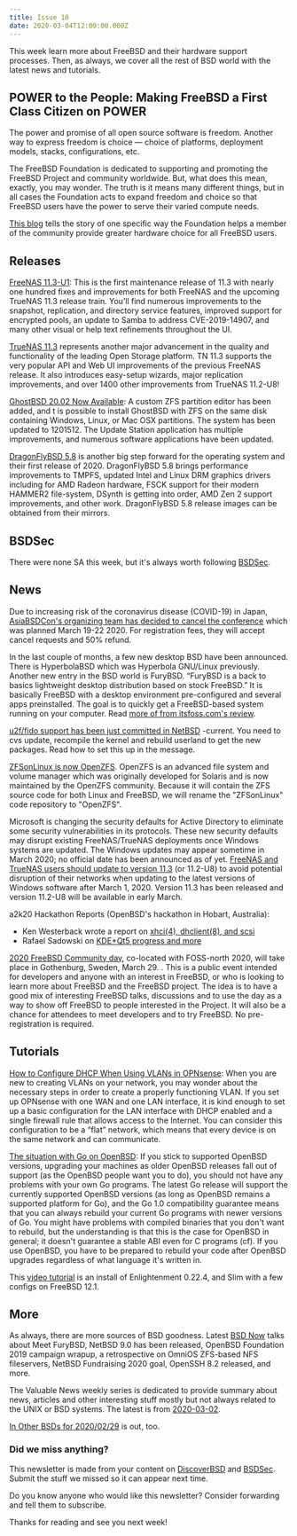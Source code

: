 ```yaml
---
title: Issue 10
date: 2020-03-04T12:00:00.000Z
---
```


 This week learn more about FreeBSD and their hardware support processes. Then, as always, we cover all the rest of BSD world with the latest news and tutorials.

<!-- more -->

## POWER to the People: Making FreeBSD a First Class Citizen on POWER

The power and promise of all open source software is freedom. Another way to express freedom is choice — choice of platforms, deployment models, stacks, configurations, etc.

The FreeBSD Foundation is dedicated to supporting and promoting the FreeBSD Project and community worldwide. But, what does this mean, exactly, you may wonder. The truth is it means many different things, but in all cases the Foundation acts to expand freedom and choice so that FreeBSD users have the power to serve their varied compute needs.

[This blog](https://www.freebsdfoundation.org/blog/power-to-the-people-making-freebsd-a-first-class-citizen-on-power/?utm_source=bsdweekly) tells the story of one specific way the Foundation helps a member of the community provide greater hardware choice for all FreeBSD users.

## Releases

[FreeNAS 11.3-U1](https://www.ixsystems.com/blog/library/freenas-11-3-u1/?utm_source=bsdweekly): This is the first maintenance release of 11.3 with nearly one hundred fixes and improvements for both FreeNAS and the upcoming TrueNAS 11.3 release train. You’ll find numerous improvements to the snapshot, replication, and directory service features, improved support for encrypted pools, an update to Samba to address CVE-2019-14907, and many other visual or help text refinements throughout the UI.

[TrueNAS 11.3](https://www.ixsystems.com/blog/library/truenas-11-3-rc1/?utm_source=bsdweekly) represents another major advancement in the quality and functionality of the leading Open Storage platform. TN 11.3 supports the very popular API and Web UI improvements of the previous FreeNAS release. It also introduces easy-setup wizards, major replication improvements, and over 1400 other improvements from TrueNAS 11.2-U8!

[GhostBSD 20.02 Now Available](http://ghostbsd.org/20.02_release_announcement?utm_source=bsdweekly): A custom ZFS partition editor has been added, and t is possible to install GhostBSD with ZFS on the same disk containing Windows, Linux, or Mac OSX partitions. The system has been updated to 1201512. The Update Station application has multiple improvements, and numerous software applications have been updated.

[DragonFlyBSD 5.8](https://www.phoronix.com/scan.php?page=news_item&px=DragonFlyBSD-5.8-Released&utm_source=bsdweekly) is another big step forward for the operating system and their first release of 2020. DragonFlyBSD 5.8 brings performance improvements to TMPFS, updated Intel and Linux DRM graphics drivers including for AMD Radeon hardware, FSCK support for their modern HAMMER2 file-system, DSynth is getting into order, AMD Zen 2 support improvements, and other work. DragonFlyBSD 5.8 release images can be obtained from their mirrors.


## BSDSec

There were none SA this week, but it's always worth following [BSDSec](https://bsdsec.net).

## News

Due to increasing risk of the coronavirus disease (COVID-19) in Japan, [AsiaBSDCon's organizing team has decided to cancel the conference](https://2020.asiabsdcon.org/?utm_source=bsdweekly) which was planned March 19-22 2020. For registration fees, they will accept cancel requests and 50% refund.

In the last couple of months, a few new desktop BSD have been announced. There is HyperbolaBSD which was Hyperbola GNU/Linux previously. Another new entry in the BSD world is FuryBSD. “FuryBSD is a back to basics lightweight desktop distribution based on stock FreeBSD.” It is basically FreeBSD with a desktop environment pre-configured and several apps preinstalled. The goal is to quickly get a FreeBSD-based system running on your computer. Read [more of from itsfoss.com's review](https://itsfoss.com/furybsd/?utm_source=bsdweekly).

[u2f/fido support has been just committed in NetBSD](https://mail-index.netbsd.org/current-users/2020/03/03/msg037893.html?utm_source=bsdweekly) -current. You need to cvs update, recompile the kernel and rebuild userland to get the new packages. Read how to set this up in the message.


[ZFSonLinux is now OpenZFS](https://github.com/openzfs/zfs?utm_source=bsdweekly). OpenZFS is an advanced file system and volume manager which was originally developed for Solaris and is now maintained by the OpenZFS community. Because it will contain the ZFS source code for both Linux and FreeBSD, we will rename the "ZFSonLinux" code repository to "OpenZFS".

Microsoft is changing the security defaults for Active Directory to eliminate some security vulnerabilities in its protocols. These new security defaults may disrupt existing FreeNAS/TrueNAS deployments once Windows systems are updated. The Windows updates may appear sometime in March 2020; no official date has been announced as of yet. [FreeNAS and TrueNAS users should update to version 11.3](https://www.ixsystems.com/blog/active-directory-truenas-and-freenas/?utm_source=bsdweekly) (or 11.2-U8) to avoid potential disruption of their networks when updating to the latest versions of Windows software after March 1, 2020. Version 11.3 has been released and version 11.2-U8 will be available in early March.

a2k20 Hackathon Reports (OpenBSD's hackathon in Hobart, Australia):
- Ken Westerback wrote a report on [xhci(4), dhclient(8), and scsi](https://undeadly.org/cgi?action=article;sid=20200226075353&utm_source=bsdweekly)
- Rafael Sadowski on [KDE+Qt5 progress and more](https://undeadly.org/cgi?action=article;sid=20200303094350&utm_source=bsdweekly)


[2020 FreeBSD Community day](https://wiki.freebsd.org/DevSummit/202004?utm_source=bsdweekly), co-located with FOSS-north 2020, will take place in Gothenburg, Sweden, March 29. . This is a public event intended for developers and anyone with an interest in FreeBSD, or who is looking to learn more about FreeBSD and the FreeBSD project. The idea is to have a good mix of interesting FreeBSD talks, discussions and to use the day as a way to show off FreeBSD to people interested in the Project. It will also be a chance for attendees to meet developers and to try FreeBSD. No pre-registration is required.

## Tutorials

[How to Configure DHCP When Using VLANs in OPNsense](https://homenetworkguy.com/how-to/configure-dhcp-vlans-opnsense/?utm_source=bsdweekly): When you are new to creating VLANs on your network, you may wonder about the necessary steps in order to create a properly functioning VLAN. If you set up OPNsense with one WAN and one LAN interface, it is kind enough to set up a basic configuration for the LAN interface with DHCP enabled and a single firewall rule that allows access to the Internet. You can consider this configuration to be a “flat” network, which means that every device is on the same network and can communicate.

[The situation with Go on OpenBSD](https://utcc.utoronto.ca/~cks/space/blog/programming/GoOpenBSDSituation?utm_source=bsdweekly): If you stick to supported OpenBSD versions, upgrading your machines as older OpenBSD releases fall out of support (as the OpenBSD people want you to do), you should not have any problems with your own Go programs. The latest Go release will support the currently supported OpenBSD versions (as long as OpenBSD remains a supported platform for Go), and the Go 1.0 compatibility guarantee means that you can always rebuild your current Go programs with newer versions of Go. You might have problems with compiled binaries that you don't want to rebuild, but the understanding is that this is the case for OpenBSD in general; it doesn't guarantee a stable ABI even for C programs (cf). If you use OpenBSD, you have to be prepared to rebuild your code after OpenBSD upgrades regardless of what language it's written in.

This [video tutorial](https://www.youtube.com/watch?v=OOe9oSgaR4U&feature=youtu.be&utm_source=bsdweekly) is an install of Enlightenment 0.22.4, and Slim with a few configs on FreeBSD 12.1.

## More

As always, there are more sources of BSD goodness. Latest [BSD Now](https://www.youtube.com/watch?v=cUutacanlq4&utm_source=bsdweekly) talks about Meet FuryBSD, NetBSD 9.0 has been released, OpenBSD Foundation 2019 campaign wrapup, a retrospective on OmniOS ZFS-based NFS fileservers, NetBSD Fundraising 2020 goal, OpenSSH 8.2 released, and more.

The Valuable News weekly series is dedicated to provide summary about news, articles and other interesting stuff mostly but not always related to the UNIX or BSD systems. The latest is from [2020-03-02](https://vermaden.wordpress.com/2020/03/02/valuable-news-2020-03-02/?utm_source=bsdweekly).

[In Other BSDs for 2020/02/29](https://www.dragonflydigest.com/2020/02/29/24219.html?utm_source=bsdweekly) is out, too.

### Did we miss anything?

This newsletter is made from your content on [DiscoverBSD](https://discoverbsd.com) and [BSDSec](https://bsdsec.net). Submit the stuff we missed so it can appear next time.

Do you know anyone who would like this newsletter? Consider forwarding and tell them to subscribe.

Thanks for reading and see you next week!
